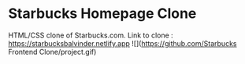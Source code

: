 # Starbucks Homepage Clone

HTML/CSS clone of Starbucks.com. 
Link to clone : https://starbucksbalvinder.netlify.app
![](https://github.com/Starbucks Frontend Clone/project.gif)
